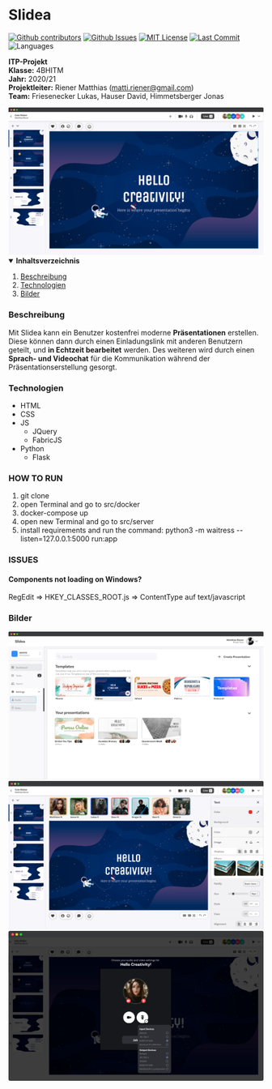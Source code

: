 # Slidea





[![Github contributors][github-contributors-svg]][contributors-url]
[![Github Issues][github-issues-svg]][issues-url]
[![MIT License][github-license-svg]][license-url]
[![Last Commit][github-last-commit-svg]][last-commit-url]
![Languages][github-languages-svg]


**ITP-Projekt**<br>
**Klasse:** 4BHITM<br>
**Jahr:** 2020/21<br>
**Projektleiter:** Riener Matthias (matti.riener@gmail.com)<br>
**Team:** Friesenecker Lukas, Hauser David, Himmetsberger Jonas<br>

<img src="documentation/readme_src/img_title.png">

<details open="open">
  <summary><b>Inhaltsverzeichnis</b></summary>
  <ol>
    <li><a href="#Beschreibung">Beschreibung</a></li>
    <li><a href="#Technologien">Technologien</a></li>
    <li><a href="#Bilder">Bilder</a></li>
  </ol>
</details>

### Beschreibung
Mit Slidea kann ein Benutzer kostenfrei moderne **Präsentationen** erstellen. Diese können dann durch
einen Einladungslink mit anderen Benutzern geteilt, und **in Echtzeit bearbeitet** werden. Des weiteren
wird durch einen **Sprach- und Videochat** für die Kommunikation während der Präsentationserstellung
gesorgt.

### Technologien
* HTML
* CSS
* JS
  * JQuery
  * FabricJS
* Python
  * Flask


### HOW TO RUN

1. git clone 
2. open Terminal and go to src/docker
3. docker-compose up
4. open new Terminal and go to src/server
5. install requirements and run the command: python3 -m waitress --listen=127.0.0.1:5000 run:app


### ISSUES

#### Components not loading on Windows?
RegEdit => HKEY_CLASSES_ROOT\.js => ContentType auf text/javascript

### Bilder
<img src="documentation/readme_src/img_time_management.png">
<img src="documentation/readme_src/img_webview_editor.png">
<img src="documentation/readme_src/img_incoming_call.png">


[github-issues-svg]: https://img.shields.io/github/issues/matthiasriener/slidea?color=blueviolet&style=for-the-badge
[issues-url]: https://github.com/MatthiasRiener/Slidea/issues
[github-contributors-svg]: https://img.shields.io/github/contributors/matthiasriener/slidea?color=blueviolet&style=for-the-badge
[contributors-url]: https://github.com/MatthiasRiener/Slidea/graphs/contributors
[github-license-svg]: https://img.shields.io/github/license/othneildrew/Best-README-Template.svg?color=blueviolet&style=for-the-badge
[license-url]: https://github.com/MatthiasRiener/Slidea/blob/main/LICENSE
[github-last-commit-svg]: https://img.shields.io/github/last-commit/matthiasriener/slidea?color=blueviolet&style=for-the-badge
[last-commit-url]: https://github.com/MatthiasRiener/Slidea/graphs/commit-activity
[github-languages-svg]: https://img.shields.io/github/languages/count/matthiasriener/slidea?color=blueviolet&style=for-the-badge

